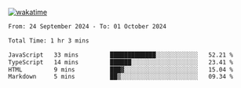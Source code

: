 [![wakatime](https://wakatime.com/badge/user/702d7a0d-6421-40c6-be4d-9b18f6ca91d5.svg)](https://wakatime.com/@702d7a0d-6421-40c6-be4d-9b18f6ca91d5)

<!--START_SECTION:waka-->

```txt
From: 24 September 2024 - To: 01 October 2024

Total Time: 1 hr 3 mins

JavaScript   33 mins         █████████████░░░░░░░░░░░░   52.21 %
TypeScript   14 mins         ██████░░░░░░░░░░░░░░░░░░░   23.41 %
HTML         9 mins          ███▓░░░░░░░░░░░░░░░░░░░░░   15.04 %
Markdown     5 mins          ██▒░░░░░░░░░░░░░░░░░░░░░░   09.34 %
```

<!--END_SECTION:waka-->